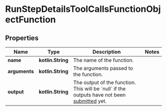 
# RunStepDetailsToolCallsFunctionObjectFunction

## Properties
| Name | Type | Description | Notes |
| ------------ | ------------- | ------------- | ------------- |
| **name** | **kotlin.String** | The name of the function. |  |
| **arguments** | **kotlin.String** | The arguments passed to the function. |  |
| **output** | **kotlin.String** | The output of the function. This will be &#x60;null&#x60; if the outputs have not been [submitted](/docs/api-reference/runs/submitToolOutputs) yet. |  |



